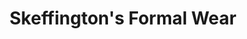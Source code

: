 ---
title: "Skeffington's Formal Wear"
url: /huntington/skeffingtons-formal-wear/
shop: Kleidung
---